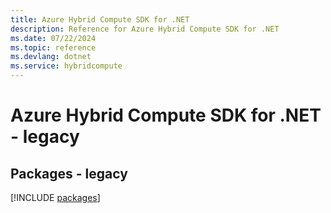 ```yaml
---
title: Azure Hybrid Compute SDK for .NET
description: Reference for Azure Hybrid Compute SDK for .NET
ms.date: 07/22/2024
ms.topic: reference
ms.devlang: dotnet
ms.service: hybridcompute
---
```

# Azure Hybrid Compute SDK for .NET - legacy
## Packages - legacy
[!INCLUDE [packages](hybrid-compute-index.md)]